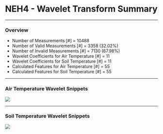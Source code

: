 # NEH4 - Wavelet Transform Summary

***

### Overview

- Number of Measurements [#] = 10488
- Number of Valid Measurements [#] = 3358 (32.02%)
- Number of Invalid Measurements [#] = 7130 (67.98%)
- Wavelet Coefficients for Air Temperature [#] = 11
- Wavelet Coefficients for Soil Temperature [#] = 11
- Calculated Features for Air Temperature [#] = 55
- Calculated Features for Soil Temperature [#] = 55

***

### Air Temperature Wavelet Snippets

![](NEH4_Air_Temperature_Wavelet_Snippets.png)

***

### Soil Temperature Wavelet Snippets

![](NEH4_Soil_Temperature_Wavelet_Snippets.png)

